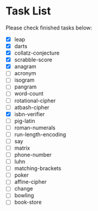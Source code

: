 # Task List
Please check finished tasks below:

- [x] leap
- [x] darts
- [x] collatz-conjecture
- [x] scrabble-score
- [x] anagram
- [ ] acronym
- [ ] isogram
- [ ] pangram
- [ ] word-count
- [ ] rotational-cipher
- [ ] atbash-cipher
- [x] isbn-verifier
- [ ] pig-latin
- [ ] roman-numerals
- [ ] run-length-encoding
- [ ] say
- [ ] matrix
- [ ] phone-number
- [ ] luhn
- [ ] matching-brackets
- [ ] poker
- [ ] affine-cipher
- [ ] change
- [ ] bowling
- [ ] book-store
